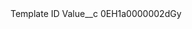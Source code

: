 <?xml version="1.0" encoding="UTF-8"?>
<CustomMetadata xmlns="http://soap.sforce.com/2006/04/metadata" xmlns:xsi="http://www.w3.org/2001/XMLSchema-instance" xmlns:xsd="http://www.w3.org/2001/XMLSchema">
    <label>Template ID</label>
    <values>
        <field>Value__c</field>
        <value xsi:type="xsd:string">0EH1a0000002dGy</value>
    </values>
</CustomMetadata>
